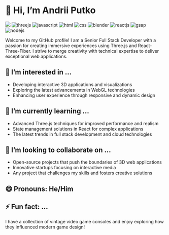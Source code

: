 
# 👋 Hi, I’m Andrii Putko
[![](https://github.com/monkeytypegame/monkeytype/blob/master/frontend/static/images/githubbanner2.png?raw=true)](https://monkeytype.com/)
![threejs](https://img.shields.io/badge/THREE.js-black?style=flat-square&logo=three.js&logoColor=white)
![javascript](http://img.shields.io/badge/-Javascript-fcd400?style=flat-square&logo=javascript&logoColor=black)
![html](http://img.shields.io/badge/-Html-e24c27?style=flat-square&logo=html5&logoColor=white)
![css](http://img.shields.io/badge/CSS-2a65f1?style=flat-square&logo=css3&logoColor=white)
![blender](https://img.shields.io/badge/blender-%23F5792A.svg?style=flat-square&logo=blender&logoColor=white)
![reactjs](https://img.shields.io/badge/reactjs-5586A4.svg?style=flat-square&logo=opengl&logoColor=white)
![gsap](https://img.shields.io/badge/GreenSock-24A47F.svg?style=flat-square&logo=greensock&logoColor=white)
![nodejs](https://img.shields.io/badge/Node.js-339933.svg?style=flat-square&logo=nodedotjs&logoColor=white)

Welcome to my GitHub profile! I am a Senior Full Stack Developer with a passion for creating immersive experiences using Three.js and React-Three-Fiber. I strive to merge creativity with technical expertise to deliver exceptional web applications.

## 👀 I’m interested in ...
- Developing interactive 3D applications and visualizations
- Exploring the latest advancements in WebGL technologies
- Enhancing user experience through responsive and dynamic design

## 🌱 I’m currently learning ...
- Advanced Three.js techniques for improved performance and realism
- State management solutions in React for complex applications
- The latest trends in full stack development and cloud technologies

## 💞️ I’m looking to collaborate on ...
- Open-source projects that push the boundaries of 3D web applications
- Innovative startups focusing on interactive media
- Any project that challenges my skills and fosters creative solutions

## 😄 Pronouns: He/Him

## ⚡ Fun fact: ...
I have a collection of vintage video game consoles and enjoy exploring how they influenced modern game design!
